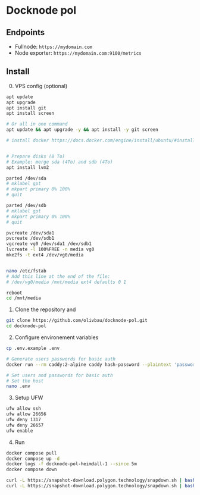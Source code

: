 # Docknode pol

## Endpoints

- Fullnode: `https://mydomain.com`
- Node exporter: `https://mydomain.com:9100/metrics`

## Install

0. VPS config (optional)

```bash
apt update
apt upgrade
apt install git
apt install screen

# Or all in one command
apt update && apt upgrade -y && apt install -y git screen

# install docker https://docs.docker.com/engine/install/ubuntu/#install-using-the-repository


# Prepare disks (8 To)
# Example: merge sda (4To) and sdb (4To)
apt install lvm2

parted /dev/sda
# mklabel gpt
# mkpart primary 0% 100%
# quit

parted /dev/sdb
# mklabel gpt
# mkpart primary 0% 100%
# quit

pvcreate /dev/sda1
pvcreate /dev/sdb1
vgcreate vg0 /dev/sda1 /dev/sdb1
lvcreate -l 100%FREE -n media vg0
mke2fs -t ext4 /dev/vg0/media


nano /etc/fstab
# Add this line at the end of the file:
# /dev/vg0/media /mnt/media ext4 defaults 0 1

reboot
cd /mnt/media
```

1. Clone the repository and

```bash
git clone https://github.com/olivbau/docknode-pol.git
cd docknode-pol
```

2. Configure environement variables

```bash
cp .env.example .env

# Generate users passwords for basic auth
docker run --rm caddy:2-alpine caddy hash-password --plaintext 'password'

# Set users and passwords for basic auth
# Set the host
nano .env
```

3. Setup UFW

```bash
ufw allow ssh
ufw allow 26656
ufw deny 1317
ufw deny 26657
ufw enable
```

4. Run

```bash
docker compose pull
docker compose up -d
docker logs -f docknode-pol-heimdall-1 --since 5m
docker compose down
```

```bash
curl -L https://snapshot-download.polygon.technology/snapdown.sh | bash -s -- --network mainnet --client heimdall --extract-dir ./heimdall/data --validate-checksum true
curl -L https://snapshot-download.polygon.technology/snapdown.sh | bash -s -- --network mainnet --client bor --extract-dir ./bor/data --validate-checksum true
```

